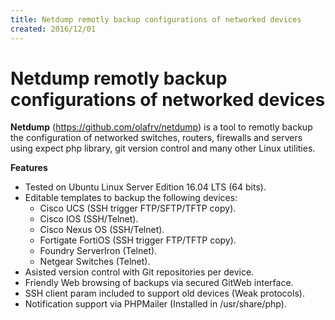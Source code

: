 ```yaml
---
title: Netdump remotly backup configurations of networked devices
created: 2016/12/01
---
```


# Netdump remotly backup configurations of networked devices

**Netdump** (<https://github.com/olafrv/netdump>) is a tool to remotly backup the configuration of networked switches, routers, firewalls and servers using expect php library, git version control and many other Linux utilities. 

**Features**

  * Tested on Ubuntu Linux Server Edition 16.04 LTS (64 bits).
  * Editable templates to backup the following devices: 
    * Cisco UCS (SSH trigger FTP/SFTP/TFTP copy).
    * Cisco IOS (SSH/Telnet).
    * Cisco Nexus OS (SSH/Telnet).
    * Fortigate FortiOS (SSH trigger FTP/TFTP copy).
    * Foundry ServerIron (Telnet).
    * Netgear Switches (Telnet).
  * Asisted version control with Git repositories per device.
  * Friendly Web browsing of backups via secured GitWeb interface.
  * SSH client param included to support old devices (Weak protocols).
  * Notification support via PHPMailer (Installed in /usr/share/php).
